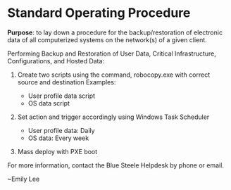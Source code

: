 # Standard Operating Procedure

**Purpose**: to lay down a procedure for the backup/restoration of electronic data of all computerized systems on the network(s) of a given client. 

Performing Backup and Restoration of User Data, Critical Infrastructure, Configurations, and Hosted Data:


1. Create two scripts using the command, robocopy.exe with correct source and destination 
Examples: 
   - User profile data script 
   - OS data script 

2. Set action and trigger accordingly using Windows Task Scheduler 
    - User profile data: Daily 
    - OS data: Every week
3. Mass deploy with PXE boot

For more information, contact the Blue Steele Helpdesk by phone or email. 

~Emily Lee

